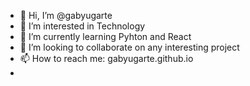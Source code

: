 - 👋 Hi, I’m @gabyugarte
- 👀 I’m interested in Technology
- 🌱 I’m currently learning Pyhton and React
- 💞️ I’m looking to collaborate on any interesting project
- 📫 How to reach me: gabyugarte.github.io
-

<!---
gabyugarte/gabyugarte is a ✨ special ✨ repository because its `README.md` (this file) appears on your GitHub profile.
You can click the Preview link to take a look at your changes.
--->
